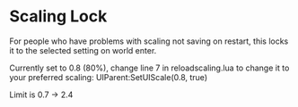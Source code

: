 # Scaling Lock
For people who have problems with scaling not saving on restart, this locks it to the selected setting on world enter.

Currently set to 0.8 (80%), change line 7 in reloadscaling.lua to change it to your preferred scaling:
UIParent:SetUIScale(0.8, true)

Limit is 0.7 -> 2.4